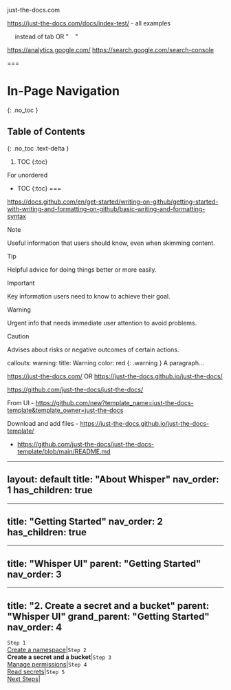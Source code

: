 just-the-docs.com

https://just-the-docs.com/docs/index-test/ - all examples

  instead of tab
OR
"    "

https://analytics.google.com/
https://search.google.com/search-console

===
# In-Page Navigation
{: .no_toc }

## Table of Contents
{: .no_toc .text-delta }

1. TOC
{:toc}

For unordered
- TOC
{:toc}
===

https://docs.github.com/en/get-started/writing-on-github/getting-started-with-writing-and-formatting-on-github/basic-writing-and-formatting-syntax
> [!NOTE]
> Useful information that users should know, even when skimming content.

> [!TIP]
> Helpful advice for doing things better or more easily.

> [!IMPORTANT]
> Key information users need to know to achieve their goal.

> [!WARNING]
> Urgent info that needs immediate user attention to avoid problems.

> [!CAUTION]
> Advises about risks or negative outcomes of certain actions.


callouts:
  warning:
    title: Warning
    color: red
{: .warning }
A paragraph...

https://just-the-docs.com/
OR 
https://just-the-docs.github.io/just-the-docs/

https://github.com/just-the-docs/just-the-docs/

From UI - https://github.com/new?template_name=just-the-docs-template&template_owner=just-the-docs

Download and add files - https://just-the-docs.github.io/just-the-docs-template/
- https://github.com/just-the-docs/just-the-docs-template/blob/main/README.md

---
layout: default
title: "About Whisper"
nav_order: 1
has_children: true
---
---
title: "Getting Started"
nav_order: 2
has_children: true
---
---
title: "Whisper UI"
parent: "Getting Started"
nav_order: 3
---
---
title: "2. Create a secret and a bucket"
parent: "Whisper UI"
grand_parent: "Getting Started"
nav_order: 4
---

`Step 1`<br />[Create a namespace]({{site.baseurl}}/getting-started/whisper-ui/create-a-namespace)|`Step 2`<br />**Create a secret and a bucket**|`Step 3`<br />[Manage permissions]({{site.baseurl}}/getting-started/whisper-ui/manage-permissions)|`Step 4`<br />[Read secrets]({{site.baseurl}}/getting-started/whisper-ui/read-secrets)|`Step 5`<br />[Next Steps]({{site.baseurl}}/getting-started/whisper-ui/next-steps)|
